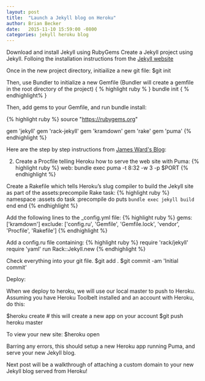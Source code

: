 ```yaml
---
layout: post
title:  "Launch a Jekyll blog on Heroku"
author: Brian Becker
date:   2015-11-10 15:59:00 -0800
categories: jekyll heroku blog
---
```




Download and install Jekyll using RubyGems
Create a Jekyll project using Jekyll.
Folloing the installation instructions from the [Jekyll website][jekyll-home]




Once in the new project directory, initiailize a new git file:
$git init

Then, use Bundler to initialize a new Gemfile (Bundler will create a gemfile in the root directory of the project)
{ % highlight ruby % }
  bundle init
{ % endhighlight% }

Then, add gems to your Gemfile, and run bundle install:

{% highlight ruby %}
source "https://rubygems.org"

gem 'jekyll'
gem 'rack-jekyll'
gem 'kramdown'
gem 'rake'
gem 'puma'
{% endhighlight %}

Here are the step by step instructions from [James Ward's Blog][james-ward-blog]:

2. Create a Procfile telling Heroku how to serve the web site with Puma:
{% highlight ruby  %}
  web: bundle exec puma -t 8:32 -w 3 -p $PORT
{% endhighlight %}

Create a Rakefile which tells Heroku’s slug compiler to build the Jekyll site as part of the assets:precompile Rake task:
{% highlight ruby  %}
  namespace :assets do
    task :precompile do
      puts `bundle exec jekyll build`
    end
  end
{% endhighlight %}

Add the following lines to the _config.yml file:
{% highlight ruby  %}
  gems: ['kramdown']
  exclude: ['config.ru', 'Gemfile', 'Gemfile.lock', 'vendor', 'Procfile', 'Rakefile']
{% endhighlight %}

Add a config.ru file containing:
{% highlight ruby  %}
  require 'rack/jekyll'
  require 'yaml'
  run Rack::Jekyll.new
{% endhighlight %}


Check everything into your git file.
$git add .
$git commit -am 'Initial commit'

Deploy:

When we deploy to heroku, we will use our local master to push to Heroku.
Assuming you have Heroku Toolbelt installed and an account with Heroku, do this:

$heroku create # this will create a new app on your account
$git push heroku master

To view your new site:
$heroku open

Barring any errors, this should setup a new Heroku app running Puma, and serve your new Jekyll blog.

Next post will be a walkthrough of attaching a custom domain to your new Jekyll blog served from Heroku!


[jekyll-home]: https://jekyllrb.com/
[heroku-home]: https://www.heroku.com/
[matt-hodans-blog]: http://matthodan.com/2012/10/27/how-to-create-a-blog-with-jekyll.html
[james-ward-blog]: http://www.jamesward.com/2014/09/24/jekyll-on-heroku


